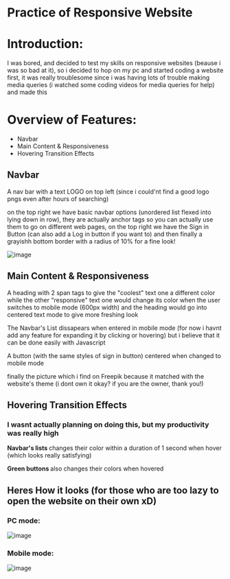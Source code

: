 # Practice of Responsive Website

<h1>Introduction:</h1>
<p>I was bored, and decided to test my skills on responsive websites (beause i was so bad at it), so i decided to hop on my pc and started coding a website first, it was really troublesome since i was having lots of trouble making media queries (i watched some coding videos for media queries for help) and made this</p>

<h1>Overview of Features:</h1>
<ul>
  <li>Navbar</li>
  <li>Main Content & Responsiveness</li>
  <li>Hovering Transition Effects</li>
</ul>
<h2>Navbar</h2>

<p>A nav bar with a text LOGO on top left (since i could'nt find a good logo pngs even after hours of searching)</p> <p> on the top right we have basic navbar options (unordered list flexed into lying down in row), they are actually anchor tags so you can actually use them to go on different web pages, on the top right we have the Sign in Button (can also add a Log in button if you want to) and then finally a grayishh bottom border with a radius of 10% for a fine look! </p>

![image](https://github.com/user-attachments/assets/82d8d16a-9fd7-4b69-9d3b-e9d765f31275)

<h2>Main Content & Responsiveness</h2>

<p>A heading with 2 span tags to give the "coolest" text one a different color while the other "responsive" text one would change its color when the user switches to mobile mode (600px width) and the heading would go into centered text mode to give more freshing look</p>

<p>The Navbar's List dissapears when entered in mobile mode (for now i havnt add any feature for expanding it by clicking or hovering) but i believe that it can be done easily with Javascript</p>

<p>A button (with the same styles of sign in button) centered when changed to mobile mode</p>

<p>finally the picture which i find on Freepik because it matched with the website's theme (i dont own it okay? if you are the owner, thank you!)</p>

<h2>Hovering Transition Effects</h2>
<h3>I wasnt actually planning on doing this, but my productivity was really high</h3>
<p><b>Navbar's lists </b> changes their color within a duration of 1 second when hover (which looks really satisfying)</p>
<p><b>Green buttons </b> also changes their colors when hovered</p>

<h2>Heres How it looks (for those who are too lazy to open the website on their own xD)</h2>

<h3>PC mode:</h3>

![image](https://github.com/user-attachments/assets/6a4f097f-c8a3-4772-81d4-371afb1c352b)

<h3>Mobile mode:</h3>

![image](https://github.com/user-attachments/assets/bd77fe87-420c-40bc-be3f-68885294be26)







